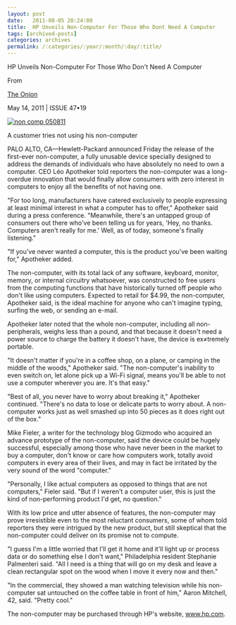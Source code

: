 ```yaml
---
layout: post
date:	2011-08-05 20:24:00
title:  HP Unveils Non-Computer For Those Who Dont Need A Computer
tags: [archived-posts]
categories: archives
permalink: /:categories/:year/:month/:day/:title/
---
```

HP Unveils Non-Computer For Those Who Don't Need A Computer

From

<a href="http://www.theonion.com/"> The Onion </a>


May 14, 2011 | ISSUE 47•19

<a href="http://s1142.photobucket.com/albums/n602/Deepapctrsglr/?action=view&amp;current=noncomp.jpg" target="_blank"><img src="http://i1142.photobucket.com/albums/n602/Deepapctrsglr/noncomp.jpg" border="0" alt="non comp 050811"></a>

A customer tries not using his non-computer
 
 
PALO ALTO, CA—Hewlett-Packard announced Friday the release of the first-ever non-computer, a fully unusable device specially designed to address the demands of individuals who have absolutely no need to own a computer.
CEO Léo Apotheker told reporters the non-computer was a long-overdue innovation that would finally allow consumers with zero interest in computers to enjoy all the benefits of not having one.

"For too long, manufacturers have catered exclusively to people expressing at least minimal interest in what a computer has to offer," Apotheker said during a press conference. "Meanwhile, there's an untapped group of consumers out there who've been telling us for years, 'Hey, no thanks. Computers aren't really for me.' Well, as of today, someone's finally listening."

"If you've never wanted a computer, this is the product you've been waiting for," Apotheker added.

The non-computer, with its total lack of any software, keyboard, monitor, memory, or internal circuitry whatsoever, was constructed to free users from the computing functions that have historically turned off people who don't like using computers. Expected to retail for $4.99, the non-computer, Apotheker said, is the ideal machine for anyone who can't imagine typing, surfing the web, or sending an e-mail.

Apotheker later noted that the whole non-computer, including all non-peripherals, weighs less than a pound, and that because it doesn't need a power source to charge the battery it doesn't have, the device is ex≠tremely portable.

"It doesn't matter if you're in a coffee shop, on a plane, or camping in the middle of the woods," Apotheker said. "The non-computer's inability to even switch on, let alone pick up a Wi-Fi signal, means you'll be able to not use a computer wherever you are. It's that easy."

"Best of all, you never have to worry about breaking it," Apotheker continued. "There's no data to lose or delicate parts to worry about. A non-computer works just as well smashed up into 50 pieces as it does right out of the box."

Mike Fieler, a writer for the technology blog Gizmodo who acquired an advance prototype of the non-computer, said the device could be hugely successful, especially among those who have never been in the market to buy a computer, don't know or care how computers work, totally avoid computers in every area of their lives, and may in fact be irritated by the very sound of the word "computer."

"Personally, I like actual computers as opposed to things that are not computers," Fieler said. "But if I weren't a computer user, this is just the kind of non-performing product I'd get, no question."

With its low price and utter absence of features, the non-computer may prove irresistible even to the most reluctant consumers, some of whom told reporters they were intrigued by the new product, but still skeptical that the non-computer could deliver on its promise not to compute.

"I guess I'm a little worried that I'll get it home and it'll light up or process data or do something else I don't want," Philadelphia resident Stephanie Palmenteri said. "All I need is a thing that will go on my desk and leave a clean rectangular spot on the wood when I move it every now and then."

"In the commercial, they showed a man watching television while his non-computer sat untouched on the coffee table in front of him," Aaron Mitchell, 42, said. "Pretty cool."

The non-computer may be purchased through HP's website, www.hp.com.
